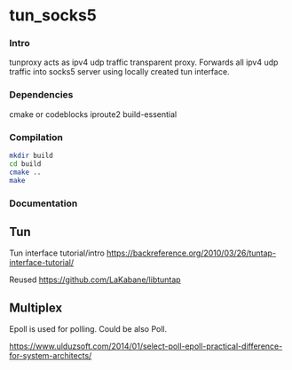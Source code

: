 # tun_socks5

### Intro
tunproxy acts as ipv4 udp traffic transparent proxy.
Forwards all ipv4 udp traffic into socks5 server using locally 
created tun interface.

### Dependencies

cmake or codeblocks
iproute2
build-essential

### Compilation

```sh
mkdir build
cd build
cmake ..
make
```

### Documentation 

## Tun
Tun interface tutorial/intro https://backreference.org/2010/03/26/tuntap-interface-tutorial/

Reused https://github.com/LaKabane/libtuntap 

## Multiplex
Epoll is used for polling. Could be also Poll. 

https://www.ulduzsoft.com/2014/01/select-poll-epoll-practical-difference-for-system-architects/
